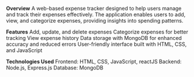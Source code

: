 **Overview**
A web-based expense tracker designed to help users manage and track their expenses effectively. The application enables users to add, view, and categorize expenses, providing insights into spending patterns.

**Features**
Add, update, and delete expenses
Categorize expenses for better tracking
View expense history
Data storage with MongoDB for enhanced accuracy and reduced errors
User-friendly interface built with HTML, CSS, and JavaScript

**Technologies Used**
Frontend: HTML, CSS, JavaScript, reactJS
Backend: Node.js, Express.js
Database: MongoDB
